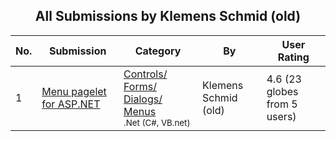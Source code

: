 ﻿<div align="center">

## All Submissions by Klemens Schmid \(old\)

</div>

No.  | Submission | Category | By   | User Rating
---- | ---------- | -------- | ---- | -----------
1 | [Menu pagelet for ASP\.NET<br />](https://github.com/Planet-Source-Code/klemens-schmid-old-menu-pagelet-for-asp-net__10-253) | [Controls/ Forms/ Dialogs/ Menus<br /><sup>.Net (C#, VB.net)</sup>](../ByCategory/controls-forms-dialogs-menus__10-3.md) | Klemens Schmid \(old\) | 4.6 (23 globes from 5 users)
